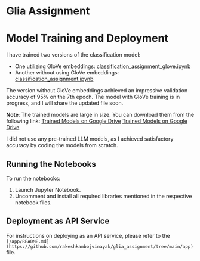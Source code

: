 # Glia Assignment

# Model Training and Deployment

I have trained two versions of the classification model:
- One utilizing GloVe embeddings: [classification_assignment_glove.ipynb](link-to-notebook-glove)
- Another without using GloVe embeddings: [classification_assignment.ipynb](link-to-notebook-without-glove)

The version without GloVe embeddings achieved an impressive validation accuracy of 95% on the 7th epoch. 
The model with GloVe training is in progress, and I will share the updated file soon.

**Note**: The trained models are large in size. You can download them from the following link:
[Trained Models on Google Drive](https://drive.google.com/file/d/1Q7jAkE0NYCyQ-VriAHjUMh7PA5ZFo6Oz/view?usp=sharing)
[Trained Models on Google Drive](https://drive.google.com/file/d/16LeflvVh7c0pwbm7No-WSQ16DdrzbnG8/view?usp=sharing)

I did not use any pre-trained LLM models, as I achieved satisfactory accuracy by coding the models from scratch.

## Running the Notebooks

To run the notebooks:
1. Launch Jupyter Notebook.
2. Uncomment and install all required libraries mentioned in the respective notebook files.

## Deployment as API Service

For instructions on deploying as an API service, please refer to the `[/app/README.md](https://github.com/rakeshkambojvinayak/glia_assignment/tree/main/app)` file.

